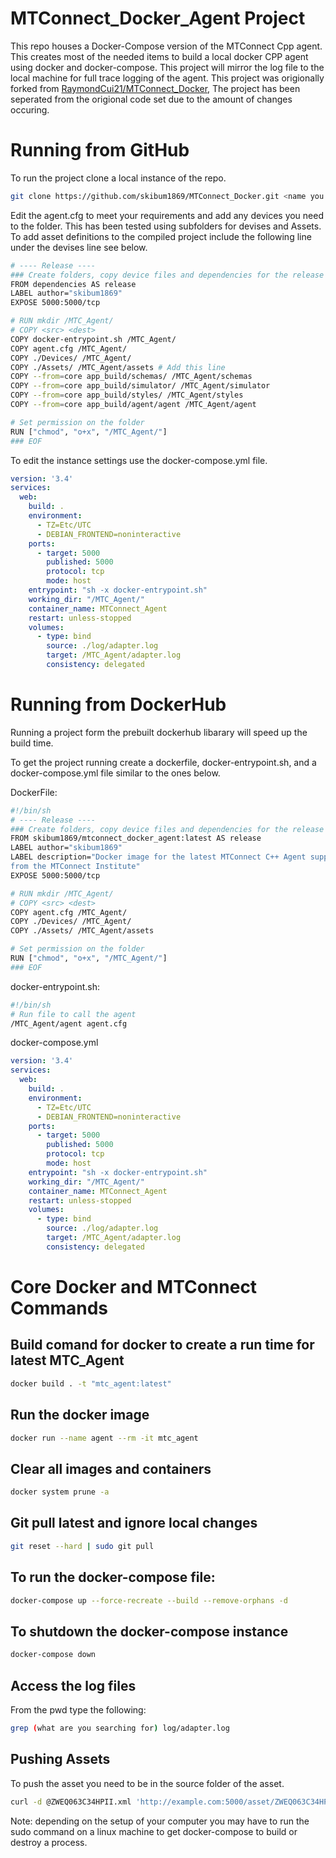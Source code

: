 # MTConnect_Docker_Agent Project

This repo houses a Docker-Compose version of the MTConnect Cpp agent. This creates most of the needed items to build a local docker CPP agent using docker and docker-compose.
This project will mirror the log file to the local machine for full trace logging of the agent. This project was origionally forked from [RaymondCui21/MTConnect_Docker](https://github.com/RaymondCui21/MTConnect_Docker), The project has been seperated from the origional code set due to the amount of changes occuring. 

# Running from GitHub

To run the project clone a local instance of the repo.

``` bash
git clone https://github.com/skibum1869/MTConnect_Docker.git <name you want for the local repo>
```
Edit the agent.cfg to meet your requirements and add any devices you need to the folder. This has been tested using subfolders for devises and Assets.
To add asset definitions to the compiled project include the following line under the devises line see below.

```bash
# ---- Release ----
### Create folders, copy device files and dependencies for the release
FROM dependencies AS release
LABEL author="skibum1869"
EXPOSE 5000:5000/tcp

# RUN mkdir /MTC_Agent/ 
# COPY <src> <dest>
COPY docker-entrypoint.sh /MTC_Agent/
COPY agent.cfg /MTC_Agent/
COPY ./Devices/ /MTC_Agent/
COPY ./Assets/ /MTC_Agent/assets # Add this line
COPY --from=core app_build/schemas/ /MTC_Agent/schemas
COPY --from=core app_build/simulator/ /MTC_Agent/simulator
COPY --from=core app_build/styles/ /MTC_Agent/styles
COPY --from=core app_build/agent/agent /MTC_Agent/agent

# Set permission on the folder
RUN ["chmod", "o+x", "/MTC_Agent/"]
### EOF
```

To edit the instance settings use the docker-compose.yml file. 
```yml
version: '3.4'
services:
  web:
    build: .
    environment:
      - TZ=Etc/UTC
      - DEBIAN_FRONTEND=noninteractive
    ports: 
      - target: 5000
        published: 5000
        protocol: tcp
        mode: host
    entrypoint: "sh -x docker-entrypoint.sh"
    working_dir: "/MTC_Agent/"
    container_name: MTConnect_Agent
    restart: unless-stopped
    volumes:
      - type: bind
        source: ./log/adapter.log
        target: /MTC_Agent/adapter.log
        consistency: delegated
```

# Running from DockerHub

Running a project form the prebuilt dockerhub libarary will speed up the build time.

To get the project running create a dockerfile, docker-entrypoint.sh, and a docker-compose.yml file similar to the ones below.

DockerFile:
```bash
#!/bin/sh
# ---- Release ----
### Create folders, copy device files and dependencies for the release
FROM skibum1869/mtconnect_docker_agent:latest AS release
LABEL author="skibum1869"
LABEL description="Docker image for the latest MTConnect C++ Agent supplied \
from the MTConnect Institute"
EXPOSE 5000:5000/tcp

# RUN mkdir /MTC_Agent/
# COPY <src> <dest>
COPY agent.cfg /MTC_Agent/
COPY ./Devices/ /MTC_Agent/
COPY ./Assets/ /MTC_Agent/assets

# Set permission on the folder
RUN ["chmod", "o+x", "/MTC_Agent/"]
### EOF

```

docker-entrypoint.sh:
```sh
#!/bin/sh
# Run file to call the agent
/MTC_Agent/agent agent.cfg
```

docker-compose.yml
```yml
version: '3.4'
services:
  web:
    build: .
    environment:
      - TZ=Etc/UTC
      - DEBIAN_FRONTEND=noninteractive
    ports: 
      - target: 5000
        published: 5000
        protocol: tcp
        mode: host
    entrypoint: "sh -x docker-entrypoint.sh"
    working_dir: "/MTC_Agent/"
    container_name: MTConnect_Agent
    restart: unless-stopped
    volumes:
      - type: bind
        source: ./log/adapter.log
        target: /MTC_Agent/adapter.log
        consistency: delegated
```

# Core Docker and MTConnect Commands

## Build comand for docker to create a run time for latest MTC_Agent
```bash
docker build . -t "mtc_agent:latest"
```

## Run the docker image
```bash
docker run --name agent --rm -it mtc_agent
```

## Clear all images and containers
```bash
docker system prune -a
```

## Git pull latest and ignore local changes
``` bash
git reset --hard | sudo git pull
```

## To run the docker-compose file:
``` bash
docker-compose up --force-recreate --build --remove-orphans -d
```

## To shutdown the docker-compose instance
``` bash
docker-compose down
```

## Access the log files
From the pwd type the following:
```bash
grep (what are you searching for) log/adapter.log
```

## Pushing Assets
To push the asset you need to be in the source folder of the asset.
```bash
curl -d @ZWEQ063C34HPII.xml 'http://example.com:5000/asset/ZWEQ063C34HPII.1?device=CTS2_device&type=CuttingTool'
```

Note: depending on the setup of your computer you may have to run the sudo command on a linux machine to get docker-compose to build or destroy a process. 